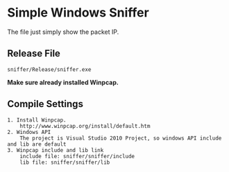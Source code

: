 Simple Windows Sniffer
=================
The file just simply show the packet IP.

Release File
-----------------------------------
`sniffer/Release/sniffer.exe`

**Make sure already installed Winpcap.**

Compile Settings
-----------------------------------
```
1. Install Winpcap.
    http://www.winpcap.org/install/default.htm
2. Windows API
    The project is Visual Studio 2010 Project, so windows API include and lib are default
3. Winpcap include and lib link
    include file: sniffer/sniffer/include
    lib file: sniffer/sniffer/lib
```